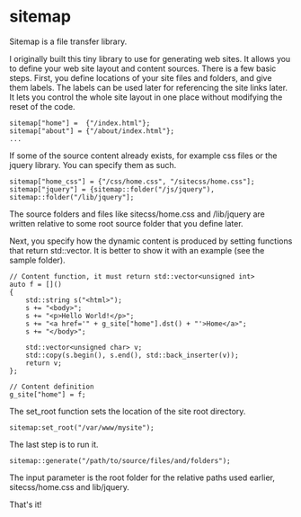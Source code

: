 # sitemap
Sitemap is a file transfer library.

I originally built this tiny library to use for generating web sites. 
It allows you to define your web site layout and content sources. 
There is a few basic steps. First, you define locations of your 
site files and folders, and give them labels. The labels can be used later for referencing the site links later.
It lets you control the whole site layout in one place without modifying the reset of the code.


	sitemap["home"] =  {"/index.html"};
	sitemap["about"] = {"/about/index.html"};
	...
  
If some of the source content already exists, for example css files or the jquery library. You can specify them as such.

	sitemap["home_css"] = {"/css/home.css", "/sitecss/home.css"];
	sitemap["jquery"] = {sitemap::folder("/js/jquery"), sitemap::folder("/lib/jquery"];

The source folders and files like sitecss/home.css and /lib/jquery are written relative to some root source folder that you define later.


Next, you specify how the dynamic content is produced by setting functions that return std::vector<unsigned char>. It is better to show it with an example (see the sample folder).


	// Content function, it must return std::vector<unsigned int>
	auto f = []() 
	{ 
		std::string s("<html>"); 
		s += "<body>";
		s += "<p>Hello World!</p>";
		s += "<a href='" + g_site["home"].dst() + "'>Home</a>";
		s += "</body>";

		std::vector<unsigned char> v; 
		std::copy(s.begin(), s.end(), std::back_inserter(v)); 
		return v;
	};
	
	// Content definition
	g_site["home"] = f;


The set_root function sets the location of the site root directory.

	sitemap:set_root("/var/www/mysite");

The last step is to run it.

	sitemap::generate("/path/to/source/files/and/folders");

The input parameter is the root folder for the relative paths used earlier, sitecss/home.css and lib/jquery.

That's it!
